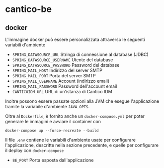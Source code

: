 # cantico-be

## docker
L'immagine docker può essere personalizzata attraverso le seguenti variabili d'ambiente

* `SPRING_DATASOURCE_URL` Stringa di connessione al database (JDBC)
* `SPRING_DATASOURCE_USERNAME` Utente del database
* `SPRING_DATASOURCE_PASSWORD` Password del database
* `SPRING_MAIL_HOST` Indirizzo del server SMTP
* `SPRING_MAIL_PORT` Porta del server SMTP
* `SPRING_MAIL_USERNAME` Account (indirizzo email)
* `SPRING_MAIL_PASSWORD` Password dell'account email
* `CANTICOIDM_URL` URL di un'istanza di Cantico IDM

Inoltre possono essere passate opzioni alla JVM che esegue l'applicazione tramite la variabile d'ambiente `JAVA_OPTS`.

Oltre al `Dockerfile`, è fornito anche un `docker-compose.yml` per poter generare le immagini e avviare il container con
```
docker-compose up --force-recreate --build
```

Il file `.env` contiene le variabili d'ambiente usate per configurare l'applicazione, descritte nella sezione precedente, e quelle per configurare il deploy con `docker-compose`

* `BE_PORT` Porta esposta dall'applicazione
